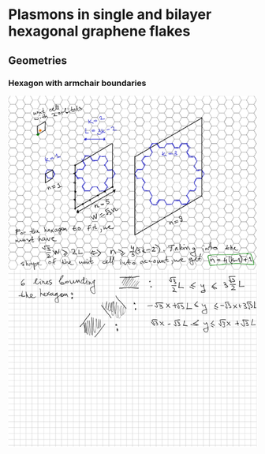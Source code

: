 # Plasmons in single and bilayer hexagonal graphene flakes


## Geometries

### Hexagon with armchair boundaries

![Explanation](./armchair_hexagon.png)
